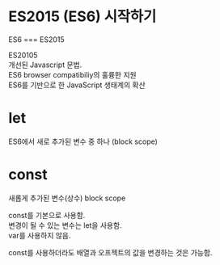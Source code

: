 # ES2015 (ES6) 시작하기

ES6 === ES2015

ES20105<br>
개선된 Javascript 문법.<br>
ES6 browser compatibiliy의 훌륭한 지원<br>
ES6를 기반으로 한 JavaScript 생태계의 확산

# let

ES6에서 새로 추가된 변수 중 하나 (block scope)

# const

새롭게 추가된 변수(상수) block scope

const를 기본으로 사용함.<br> 
변경이 될 수 있는 변수는 let을 사용함.<br>
var를 사용하지 않음.

const를 사용하더라도 배열과 오프젝트의 값을 변경하는 것은 가능함.
